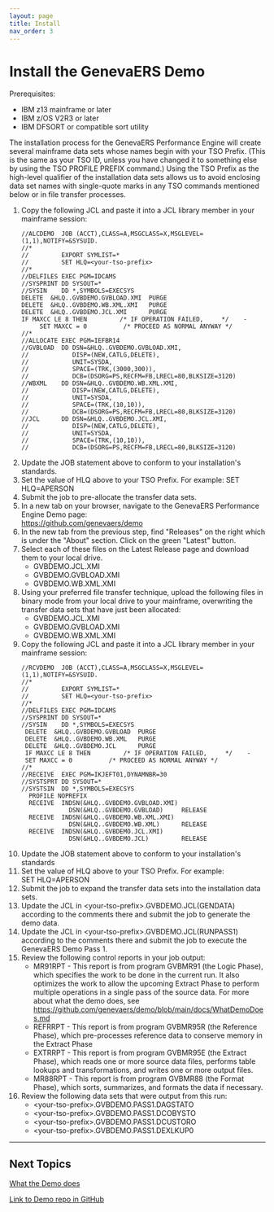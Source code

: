 ```yaml
---
layout: page
title: Install
nav_order: 3
---
```


# Install the GenevaERS Demo

Prerequisites:
- IBM z13 mainframe or later
- IBM z/OS V2R3 or later
- IBM DFSORT or compatible sort utility
  
The installation process for the GenevaERS Performance Engine will create several mainframe data sets whose names begin with your TSO Prefix.  (This is  the same as your TSO ID, unless you have changed it to something else by using the TSO PROFILE PREFIX command.)  Using the TSO Prefix as the high-level qualifier of the installation data sets allows us to avoid enclosing data set names with single-quote marks in any TSO commands mentioned below or in file transfer processes.  

1. Copy the following JCL and paste it into a JCL library member in your mainframe session: 
     ```
     //ALCDEMO  JOB (ACCT),CLASS=A,MSGCLASS=X,MSGLEVEL=(1,1),NOTIFY=&SYSUID.
     //*
     //         EXPORT SYMLIST=*
     //         SET HLQ=<your-tso-prefix>
     //*
     //DELFILES EXEC PGM=IDCAMS 
     //SYSPRINT DD SYSOUT=*
     //SYSIN    DD *,SYMBOLS=EXECSYS
     DELETE  &HLQ..GVBDEMO.GVBLOAD.XMI  PURGE
     DELETE  &HLQ..GVBDEMO.WB.XML.XMI   PURGE
     DELETE  &HLQ..GVBDEMO.JCL.XMI      PURGE
     IF MAXCC LE 8 THEN         /* IF OPERATION FAILED,     */    -
          SET MAXCC = 0          /* PROCEED AS NORMAL ANYWAY */
     //*
     //ALLOCATE EXEC PGM=IEFBR14
     //GVBLOAD  DD DSN=&HLQ..GVBDEMO.GVBLOAD.XMI,
     //            DISP=(NEW,CATLG,DELETE),
     //            UNIT=SYSDA,
     //            SPACE=(TRK,(3000,300)),
     //            DCB=(DSORG=PS,RECFM=FB,LRECL=80,BLKSIZE=3120)             
     //WBXML    DD DSN=&HLQ..GVBDEMO.WB.XML.XMI,                             
     //            DISP=(NEW,CATLG,DELETE),
     //            UNIT=SYSDA,
     //            SPACE=(TRK,(10,10)),
     //            DCB=(DSORG=PS,RECFM=FB,LRECL=80,BLKSIZE=3120)
     //JCL      DD DSN=&HLQ..GVBDEMO.JCL.XMI,
     //            DISP=(NEW,CATLG,DELETE),
     //            UNIT=SYSDA,
     //            SPACE=(TRK,(10,10)),
     //            DCB=(DSORG=PS,RECFM=FB,LRECL=80,BLKSIZE=3120)
     ```
1. Update the JOB statement above to conform to your installation's standards.
1. Set the value of HLQ above to your TSO Prefix. For example: 
        SET HLQ=APERSON
1. Submit the job to pre-allocate the transfer data sets.
1. In a new tab on your browser, navigate to the GenevaERS Performance Engine Demo page:  
        https://github.com/genevaers/demo
1. In the new tab from the previous step, find "Releases" on the right which is under the "About" section.  Click on the green "Latest" button.
1. Select each of these files on the Latest Release page and download them to your local drive.  
     - GVBDEMO.JCL.XMI
     - GVBDEMO.GVBLOAD.XMI
     - GVBDEMO.WB.XML.XMI
1.  Using your preferred file transfer technique, upload the following files in binary mode from your local drive to your mainframe, overwriting the transfer data sets that have just been allocated:
     - GVBDEMO.JCL.XMI
     - GVBDEMO.GVBLOAD.XMI
     - GVBDEMO.WB.XML.XMI
1.  Copy the following JCL and paste it into a JCL library member in your mainframe session:
      ```
      //RCVDEMO  JOB (ACCT),CLASS=A,MSGCLASS=X,MSGLEVEL=(1,1),NOTIFY=&SYSUID.
      //*                                                                    
      //         EXPORT SYMLIST=*                                            
      //         SET HLQ=<your-tso-prefix>                                             
      //*                                                                    
      //DELFILES EXEC PGM=IDCAMS                                             
      //SYSPRINT DD SYSOUT=*                                                 
      //SYSIN    DD *,SYMBOLS=EXECSYS                                        
       DELETE  &HLQ..GVBDEMO.GVBLOAD  PURGE                                  
       DELETE  &HLQ..GVBDEMO.WB.XML   PURGE                                  
       DELETE  &HLQ..GVBDEMO.JCL      PURGE                                  
       IF MAXCC LE 8 THEN         /* IF OPERATION FAILED,     */    -        
       SET MAXCC = 0          /* PROCEED AS NORMAL ANYWAY */             
      //*                                                                    
      //RECEIVE  EXEC PGM=IKJEFT01,DYNAMNBR=30                               
      //SYSTSPRT DD SYSOUT=*                                                 
      //SYSTSIN  DD *,SYMBOLS=EXECSYS                                        
        PROFILE NOPREFIX                                                     
        RECEIVE  INDSN(&HLQ..GVBDEMO.GVBLOAD.XMI)                            
                   DSN(&HLQ..GVBDEMO.GVBLOAD)     RELEASE                    
        RECEIVE  INDSN(&HLQ..GVBDEMO.WB.XML.XMI)                             
                   DSN(&HLQ..GVBDEMO.WB.XML)      RELEASE                    
        RECEIVE  INDSN(&HLQ..GVBDEMO.JCL.XMI)                                
                   DSN(&HLQ..GVBDEMO.JCL)         RELEASE                    
      ```
1. Update the JOB statement above to conform to your installation's standards
1. Set the value of HLQ above to your TSO Prefix. For example:  
        SET HLQ=APERSON 
1. Submit the job to expand the transfer data sets into the installation data sets.  
1. Update the JCL in \<your-tso-prefix\>.GVBDEMO.JCL(GENDATA) according to the comments there and submit the job to generate the demo data.
1. Update the JCL in \<your-tso-prefix\>.GVBDEMO.JCL(RUNPASS1) according to the comments there and submit the job to execute the GenevaERS Demo Pass 1.  
1. Review the following control reports in your job output: 
     - MR91RPT - This report is from program GVBMR91 (the Logic Phase), which specifies the work to be done in the current run.  It also optimizes the work to allow the upcoming Extract Phase to perform multiple operations in a single pass of the source data.  For more about what the demo does, see https://github.com/genevaers/demo/blob/main/docs/WhatDemoDoes.md
     - REFRRPT - This report is from program GVBMR95R (the Reference Phase), which pre-processes reference data to conserve memory in the Extract Phase
     - EXTRRPT - This report is from program GVBMR95E (the Extract Phase), which reads one or more source data files, performs table lookups and transformations, and writes one or more output files.  
     - MR88RPT - This report is from program GVBMR88 (the Format Phase), which sorts, summarizes, and formats the data if necessary.  
1. Review the following data sets that were output from this run: 
     - \<your-tso-prefix>\.GVBDEMO.PASS1.DAGSTATO
     - \<your-tso-prefix>\.GVBDEMO.PASS1.DCOBYSTO
     - \<your-tso-prefix>\.GVBDEMO.PASS1.DCUSTORO
     - \<your-tso-prefix>\.GVBDEMO.PASS1.DEXLKUP0

-----

## Next Topics

[What the Demo does](WhatDemoDoes.md)

[Link to Demo repo in GitHub](https://github.com/genevaers/demo)

